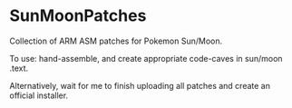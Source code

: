 # SunMoonPatches
Collection of ARM ASM patches for Pokemon Sun/Moon.

To use: hand-assemble, and create appropriate code-caves in sun/moon .text.

Alternatively, wait for me to finish uploading all patches and create an official installer.